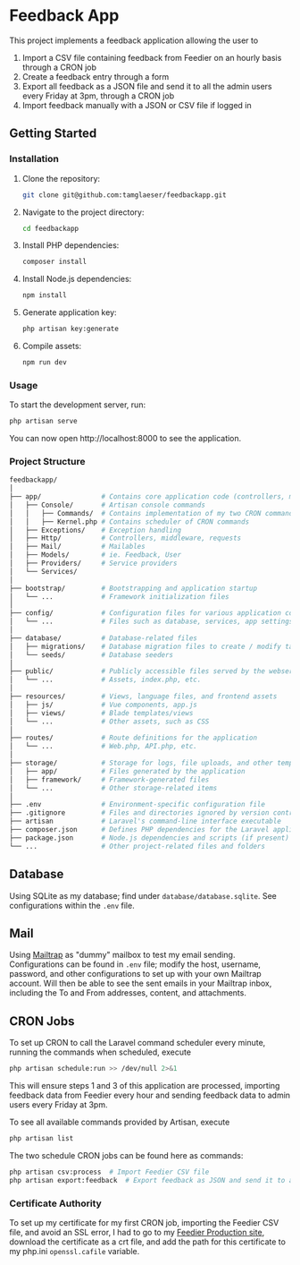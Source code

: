 # Feedback App

This project implements a feedback application allowing the user to
1. Import a CSV file containing feedback from Feedier on an hourly basis through a CRON job
2. Create a feedback entry through a form
3. Export all feedback as a JSON file and send it to all the admin users every Friday at 3pm, through a CRON job
4. Import feedback manually with a JSON or CSV file if logged in

## Getting Started

### Installation

1. Clone the repository:

    ```bash
    git clone git@github.com:tamglaeser/feedbackapp.git
    ```

2. Navigate to the project directory:

    ```bash
    cd feedbackapp
    ```

3. Install PHP dependencies:

    ```bash
    composer install
    ```

4. Install Node.js dependencies:

    ```bash
    npm install
    ```

5. Generate application key:

    ```bash
    php artisan key:generate
    ```

6. Compile assets:

    ```bash
    npm run dev
    ```

### Usage

To start the development server, run:

```bash
php artisan serve
```
 You can now open http://localhost:8000 to see the application.

### Project Structure
````bash
feedbackapp/
│
├── app/               # Contains core application code (controllers, models, etc.)
│   ├── Console/       # Artisan console commands
│   │   ├── Commands/  # Contains implementation of my two CRON commands
│   │   ├── Kernel.php # Contains scheduler of CRON commands
│   ├── Exceptions/    # Exception handling
│   ├── Http/          # Controllers, middleware, requests
│   ├── Mail/          # Mailables
│   ├── Models/        # ie. Feedback, User
│   ├── Providers/     # Service providers
│   └── Services/      
│
├── bootstrap/         # Bootstrapping and application startup
│   └── ...            # Framework initialization files
│
├── config/            # Configuration files for various application components
│   └── ...            # Files such as database, services, app settings, etc.
│
├── database/          # Database-related files
│   ├── migrations/    # Database migration files to create / modify tables
│   └── seeds/         # Database seeders
│
├── public/            # Publicly accessible files served by the webserver
│   └── ...            # Assets, index.php, etc.
│
├── resources/         # Views, language files, and frontend assets
│   ├── js/            # Vue components, app.js
│   ├── views/         # Blade templates/views
│   └── ...            # Other assets, such as CSS
│
├── routes/            # Route definitions for the application
│   └── ...            # Web.php, API.php, etc.
│
├── storage/           # Storage for logs, file uploads, and other temporary files
│   ├── app/           # Files generated by the application
│   ├── framework/     # Framework-generated files
│   └── ...            # Other storage-related items
│
├── .env               # Environment-specific configuration file
├── .gitignore         # Files and directories ignored by version control
├── artisan            # Laravel's command-line interface executable
├── composer.json      # Defines PHP dependencies for the Laravel application
├── package.json       # Node.js dependencies and scripts (if present)
└── ...                # Other project-related files and folders

````

## Database

Using SQLite as my database; find under `database/database.sqlite`. See configurations within the `.env` file.

## Mail
Using [Mailtrap](https://mailtrap.io/) as "dummy" mailbox to test my email sending. Configurations can be found in `.env` file; modify the host,
username, password, and other configurations to set up with your own Mailtrap account. Will then be able to see the sent
emails in your Mailtrap inbox, including the To and From addresses, content, and attachments.

## CRON Jobs

To set up CRON to call the Laravel command scheduler every minute, running the commands when scheduled, execute
````bash
php artisan schedule:run >> /dev/null 2>&1
````
This will ensure steps 1 and 3 of this application are processed, importing feedback data from Feedier every hour and
sending feedback data to admin users every Friday at 3pm.

To see all available commands provided by Artisan, execute
````bash
php artisan list
````

The two schedule CRON jobs can be found here as commands:
````bash
php artisan csv:process  # Import Feedier CSV file
php artisan export:feedback  # Export feedback as JSON and send it to admin users
````

### Certificate Authority

To set up my certificate for my first CRON job, importing the Feedier CSV file, and avoid an SSL error, I had to go to my 
[Feedier Production site](https://feedier-production.s3.eu-west-1.amazonaws.com/), download the certificate as a crt 
file, and add the path for this certificate to my php.ini `openssl.cafile` variable.
